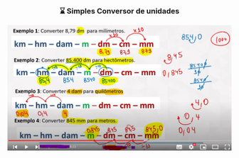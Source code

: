 <h3 align="center">
  <p> ⌛ Simples Conversor de unidades</p>
  <img 
    src="./assets\img.png"
  />
</h2>
